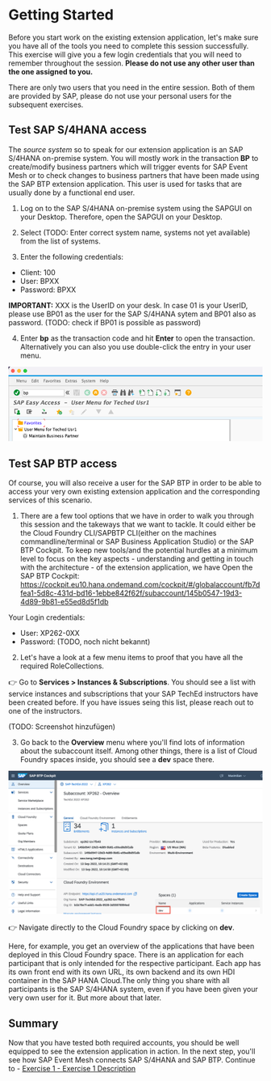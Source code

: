 # Getting Started

Before you start work on the existing extension application, let's make sure you have all of the tools you need to complete this session successfully. This exercise will give you a few login credentials that you will need to remember throughout the session. **Please do not use any other user than the one assigned to you.**

There are only two users that you need in the entire session. Both of them are provided by SAP, please do not use your personal users for the subsequent exercises.

## Test SAP S/4HANA access

The _source system_ so to speak for our extension application is an SAP S/4HANA on-premise system. You will mostly work in the transaction **BP** to create/modify business partners which will trigger events for SAP Event Mesh or to check changes to business partners that have been made using the SAP BTP extension application. This user is used for tasks that are usually done by a functional end user.

1. Log on to the SAP S/4HANA on-premise system using the SAPGUI on your Desktop. Therefore, open the SAPGUI on your Desktop. 

2. Select (TODO: Enter correct system name, systems not yet available) from the list of systems. 

3. Enter the following credentials: 

* Client: 100
* User: BPXX
* Password: BPXX

**IMPORTANT:** XXX is the UserID on your desk. In case 01 is your UserID, please use BP01 as the user for the SAP S/4HANA sytem and BP01 also as password.
(TODO: check if BP01 is possible as password)

4. Enter **bp** as the transaction code and hit **Enter** to open the transaction. Alternatively you can also you use double-click the entry in your user menu. 

![How to enter the Business Partner transaction](./images/bp_transaction_code.png)


## Test SAP BTP access

Of course, you will also receive a user for the SAP BTP in order to be able to access your very own existing extension application and the corresponding services of this scenario. 

1. There are a few tool options that we have in order to walk you through this session and the takeways that we want to tackle. It could either be the Cloud Foundry CLI/SAPBTP CLI(either on the machines commandline/terminal or SAP Business Application Studio) or the SAP BTP Cockpit. To keep new tools/and the potential hurdles at a minimum level to focus on the key aspects - understanding and getting in touch with the architecture - of the extension application, we have Open the SAP BTP Cockpit: https://cockpit.eu10.hana.ondemand.com/cockpit/#/globalaccount/fb7dfea1-5d8c-431d-bd16-1ebbe842f62f/subaccount/145b0547-19d3-4d89-9b81-e55ed8d5f1db

Your Login credentials: 

* User: XP262-0XX
* Password: (TODO, noch nicht bekannt)

2. Let's have a look at a few menu items to proof that you have all the required RoleCollections. 

👉 Go to **Services > Instances & Subscriptions**. You should see a list with service instances and subscriptions that your SAP TechEd instructors have been created before. If you have issues seing this list, please reach out to one of the instructors. 

(TODO: Screenshot hinzufügen)

3. Go back to the **Overview** menu where you'll find lots of information about the subaccount itself. Among other things, there is a list of Cloud Foundry spaces inside, you should see a **dev** space there. 

![Go to Cloud Foundry space by clicking on the dev space name](./images/go_to_cfspace.png)

👉 Navigate directly to the Cloud Foundry space by clicking on **dev**. 

Here, for example, you get an overview of the applications that have been deployed in this Cloud Foundry space. There is an application for each participant that is only intended for the respective participant. Each app has its own front end with its own URL, its own backend and its own HDI container in the SAP HANA Cloud.The only thing you share with all participants is the SAP S/4HANA system, even if you have been given your very own user for it. But more about that later. 

## Summary

Now that you have tested both required accounts, you should be well equipped to see the extension application in action. In the next step, you'll see how SAP Event Mesh connects SAP S/4HANA and SAP BTP. 
Continue to - [Exercise 1 - Exercise 1 Description](../ex1/README.md)
